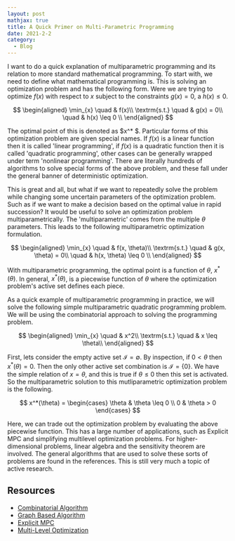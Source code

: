 ```yaml
---
layout: post
mathjax: true
title: A Quick Primer on Multi-Parametric Programming
date: 2021-2-2
category:
  - Blog
---
```


I want to do a quick explanation of multiparametric programming and its relation to more standard mathematical programming. To start with, we need to define what mathematical programming is. This is solving an optimization problem and has the following form. Were we are trying to optimize $f(x)$ with respect to $x$ subject to the constraints $g(x)=0$, a $h(x)\leq 0$. 

$$
\begin{aligned}
\min_{x} \quad & f(x)\\
\textrm{s.t.} \quad & g(x) = 0\\
  \quad & h(x) \leq 0    \\
\end{aligned}
$$

The optimal point of this is denoted as $x^* $. Particular forms of this optimization problem are given special names. If $f(x)$ is a linear function then it is called 'linear programming', if $f(x)$ is a quadratic function then it is called 'quadratic programming', other cases can be generally wrapped under term 'nonlinear programming'. There are literally hundreds of algorithms to solve special forms of the above problem, and these fall under the general banner of deterministic optimization. 

This is great and all, but what if we want to repeatedly solve the problem while changing some uncertain parameters of the optimization problem. Such as if we want to make a decision based on the optimal value in rapid succession? It would be useful to solve an optimization problem multiparametrically. The 'multiparametric' comes from the multiple $\theta$ parameters. This leads to the following multiparametric optimization formulation. 

$$
\begin{aligned}
\min_{x} \quad & f(x, \theta)\\
\textrm{s.t.} \quad & g(x, \theta) = 0\\
  \quad & h(x, \theta) \leq 0    \\
\end{aligned}
$$

With multiparametric programming, the optimal point is a function of  $\theta$, $x^* (\theta)$. In general, $x^* (\theta)$, is a piecewise function of $\theta$ where the optimization problem's active set defines each piece. 

As a quick example of multiparametric programming in practice, we will solve the following simple multiparametric quadratic programming problem. We will be using the combinatorial approach to solving the programming problem.  

$$
\begin{aligned}
\min_{x} \quad & x^2\\
\textrm{s.t.} 
  \quad & x  \leq \theta\\
\end{aligned}
$$

First, lets consider the empty active set $\mathcal{I} = \emptyset$. By inspection, if $0 < \theta$ then $x^* (\theta) = 0$. Then the only other active set combination is $\mathcal{I} = \{ 0 \}$. We have the simple relation of $x = \theta$, and this is true if $\theta \leq 0$ then this set is activated. So the multiparametric solution to this mutliparametric optimization problem is the following.

$$
x^*(\theta) = 
\begin{cases} 
      \theta & \theta \leq 0 \\
      0 & \theta > 0 
\end{cases}
$$

Here, we can trade out the optimization problem by evaluating the above piecewise function. This has a large number of applications, such as Explicit MPC and simplifying multilevel optimization problems. For higher-dimensional problems, linear algebra and the sensitivity theorem are involved. The general algorithms that are used to solve these sorts of problems are found in the references. This is still very much a topic of active research.

## Resources

* [Combinatorial Algorithm](https://doi.org/10.1016/j.automatica.2011.06.019)
* [Graph Based Algorithm](https://doi.org/10.1016/j.automatica.2016.10.005)
* [Explicit MPC](https://doi.org/10.1109/ACC.2000.876624)
* [Multi-Level Optimization](https://doi.org/10.1016/j.compchemeng.2003.09.021)
